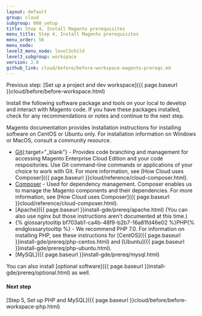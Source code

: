 ```yaml
---
layout: default
group: cloud
subgroup: 080_setup
title: Step 4, Install Magento prerequisites
menu_title: Step 4, Install Magento prerequisites
menu_order: 56
menu_node:
level3_menu_node: level3child
level3_subgroup: workspace
version: 2.0
github_link: cloud/before/before-workspace-magento-prereqs.md
---
```


Previous step: [Set up a project and dev workspace]({{ page.baseurl }}cloud/before/before-workspace.html)

Install the following software package and tools on your local to develop and interact with Magento code. If you have these packages installed, check for any recommendations or notes and continue to the next step.

<div class="bs-callout bs-callout-info" id="info" markdown="1">
Magento documentation provides installation instructions for installing software on CentOS or Ubuntu only. For installation information on Windows or MacOS, consult a community resource.
</div>

* [Git](https://git-scm.com/book/en/v2/Getting-Started-Installing-Git){:target="_blank"} - Provides code branching and management for accessing Magento Enterprise Cloud Edition and your code respositories. Use Git command-line commands or applications of your choice to work with Git.
	For more information, see [How Cloud uses Composer]({{ page.baseurl }}cloud/reference/cloud-composer.html).
* [Composer](https://getcomposer.org/download/) - Used for dependency management. Composer enables us to manage the Magento components and their dependencies.
	For more information, see [How Cloud uses Composer]({{ page.baseurl }}cloud/reference/cloud-composer.html).
*	[Apache]({{ page.baseurl }}install-gde/prereq/apache.html) (You can also use nginx but those instructions aren't documented at this time.)
*	{% glossarytooltip bf703ab1-ca4b-48f9-b2b7-16a81fd46e02 %}PHP{% endglossarytooltip %} - We recommend PHP 7.0. For information on installing PHP, see these instructions for [CentOS]({{ page.baseurl }}install-gde/prereq/php-centos.html) and [Ubuntu]({{ page.baseurl }}install-gde/prereq/php-ubuntu.html).
*	[MySQL]({{ page.baseurl }}install-gde/prereq/mysql.html)

You can also install [optional software]({{ page.baseurl }}install-gde/prereq/optional.html) as well.

#### Next step
[Step 5, Set up PHP and MySQL]({{ page.baseurl }}cloud/before/before-workspace-php.html)
